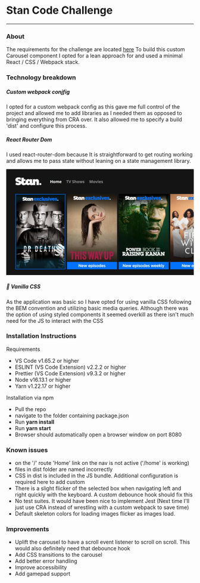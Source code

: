 # Stan Code Challenge

---

### **About**

The requirements for the challenge are located [here](https://github.com/StreamCo/tv-coding-challenge)
To build this custom Carousel component I opted for a lean approach for and used a minimal React / CSS / Webpack stack.

### **Technology breakdown**

##### Custom webpack conjfig

I opted for a custom webpack config as this gave me full control of the project and allowed me to add libraries as I needed them as opposed to bringing everything from CRA over. It also allowed me to specify a build 'dist' and configure this process.

##### React Router Dom

I used react-router-dom because It is straightforward to get routing working and allows me to pass state without leaning on a state management library.

![](screen.png)

##### 🍦 Vanilla CSS

As the application was basic so I have opted for using vanilla CSS following the BEM convention and utilizing basic media queries. Although there was the option of using styled components it seemed overkill as there isn't much need for the JS to interact with the CSS

### **Installation Instructions**

Requirements

- VS Code v1.65.2 or higher
- ESLINT (VS Code Extension) v2.2.2 or higher
- Prettier (VS Code Extension) v9.3.2 or higher
- Node v16.13.1 or higher
- Yarn v1.22.17 or higher

Installation via npm

- Pull the repo
- navigate to the folder containing package.json
- Run **yarn install**
- Run **yarn start**
- Browser should automatically open a browser window on port 8080

### **Known issues**

- on the '/' route 'Home' link on the nav is not active ('/home' is working)
- files in dist folder are named incorrectly
- CSS in dist is included in the JS bundle. Additional configuration is required here to add custom
- There is a slight flicker of the selected box when navigating left and right quickly with the keyboard. A custom debounce hook should fix this
- No test suites. It would have been nice to implement Jest (Next time I'll just use CRA instead of wrestling with a custom webpack to save time)
- Default skeleton colors for loading images flicker as images load.

### **Improvements**

- Uplift the carousel to have a scroll event listener to scroll on scroll. This would also definitely need that debounce hook
- Add CSS transitions to the carousel
- Add better error handling
- Improve accessibility
- Add gamepad support
